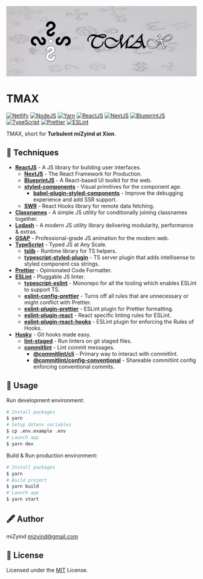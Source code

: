 ![TMAX](https://github.com/miZyind/tmax/blob/assets/tmax-logo.jpg)

# TMAX

[![Netlify](https://img.shields.io/badge/netlify-00c7b7?style=for-the-badge&logo=netlify&logoColor=fff)](https://www.netlify.com)
[![NodeJS](https://img.shields.io/badge/->=14-339933?style=for-the-badge&label=&logo=node.js&logoColor=fff)](https://nodejs.org)
[![Yarn](https://img.shields.io/badge/-~=1.22-2c8ebb?style=for-the-badge&label=&logo=yarn&logoColor=fff)](https://classic.yarnpkg.com)
[![ReactJS](https://img.shields.io/github/package-json/dependency-version/mizyind/tmax/react?style=for-the-badge&label=&color=61dafb&logo=react&logoColor=fff)](https://reactjs.org)
[![NextJS](https://img.shields.io/github/package-json/dependency-version/mizyind/tmax/next?style=for-the-badge&label=&color=e0234e&logo=next.js)](https://nextjs.org)
[![BlueprintJS](https://img.shields.io/github/package-json/dependency-version/mizyind/tmax/@blueprintjs/core?style=for-the-badge&label=&color=0a2d59&logo=css3)](https://blueprintjs.com)
[![TypeScript](https://img.shields.io/github/package-json/dependency-version/mizyind/tmax/dev/typescript?style=for-the-badge&label=&color=007acc&logo=typescript)](https://www.typescriptlang.org)
[![Prettier](https://img.shields.io/npm/dependency-version/eslint-plugin-mizyind/prettier?style=for-the-badge&label=&color=f7b93e&logo=prettier&logoColor=fff)](https://prettier.io)
[![ESLint](https://img.shields.io/npm/dependency-version/eslint-plugin-mizyind/eslint?style=for-the-badge&label=&color=4b32c3&logo=eslint&logoColor=fff)](https://eslint.org)

TMAX, short for **Turbulent miZyind at Xion**.

## 🌌 Techniques

- **[ReactJS](https://reactjs.org)** - A JS library for building user interfaces.
  - **[NextJS](https://nextjs.org)** - The React Framework for Production.
  - **[BlueprintJS](https://blueprintjs.com)** - A React-based UI toolkit for the web.
  - **[styled-components](https://styled-components.com)** - Visual primitives for the component age.
    - **[babel-plugin-styled-components](https://github.com/styled-components/babel-plugin-styled-components)** - Improve the debugging experience and add SSR support.
  - **[SWR](https://github.com/vercel/swr)** - React Hooks library for remote data fetching.
- **[Classnames](https://github.com/JedWatson/classnames)** - A simple JS utility for conditionally joining classnames together.
- **[Lodash](https://lodash.com)** - A modern JS utility library delivering modularity, performance & extras.
- **[GSAP](https://greensock.com/gsap)** - Professional-grade JS animation for the modern web.
- **[TypeScript](https://www.typescriptlang.org)** - Typed JS at Any Scale.
  - **[tslib](https://github.com/microsoft/tslib)** - Runtime library for TS helpers.
  - **[typescript-styled-plugin](https://github.com/microsoft/typescript-styled-plugin)** - TS server plugin that adds intellisense to styled component css strings.
- **[Prettier](https://prettier.io)** - Opinionated Code Formatter.
- **[ESLint](https://eslint.org)** - Pluggable JS linter.
  - **[typescript-eslint](https://typescript-eslint.io)** - Monorepo for all the tooling which enables ESLint to support TS.
  - **[eslint-config-prettier](https://github.com/prettier/eslint-config-prettier)** - Turns off all rules that are unnecessary or might conflict with Prettier.
  - **[eslint-plugin-prettier](https://github.com/prettier/eslint-plugin-prettier)** - ESLint plugin for Prettier formatting.
  - **[eslint-plugin-react](https://github.com/yannickcr/eslint-plugin-react)** - React specific linting rules for ESLint.
  - **[eslint-plugin-react-hooks](https://www.npmjs.com/package/eslint-plugin-react-hooks)** - ESLint plugin for enforcing the Rules of Hooks.
- **[Husky](https://github.com/typicode/husky)** - Git hooks made easy.
  - **[lint-staged](https://github.com/okonet/lint-staged)** - Run linters on git staged files.
  - **[commitlint](https://github.com/conventional-changelog/commitlint)** - Lint commit messages.
    - **[@commitlint/cli](https://www.npmjs.com/package/@commitlint/cli)** - Primary way to interact with commitlint.
    - **[@commitlint/config-conventional](https://www.npmjs.com/package/@commitlint/config-conventional)** - Shareable commitlint config enforcing conventional commits.

## 🔮 Usage

Run development environment:

```bash
# Install packages
$ yarn
# Setup dotenv variables
$ cp .env.example .env
# Launch app
$ yarn dev
```

Build & Run production environment:

```bash
# Install packages
$ yarn
# Build project
$ yarn build
# Launch app
$ yarn start
```

## 🖋 Author

miZyind <mizyind@gmail.com>

## 📇 License

Licensed under the [MIT](LICENSE) License.
